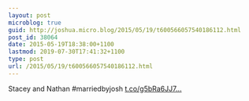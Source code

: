 ```yaml
---
layout: post
microblog: true
guid: http://joshua.micro.blog/2015/05/19/t600566057540186112.html
post_id: 38064
date: 2015-05-19T18:38:00+1100
lastmod: 2019-07-30T17:41:32+1100
type: post
url: /2015/05/19/t600566057540186112.html
---
```

Stacey and Nathan #marriedbyjosh [t.co/g5bRa6JJ7...](http://t.co/g5bRa6JJ7s)
